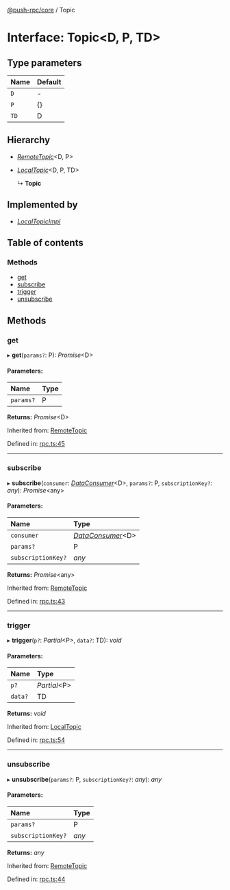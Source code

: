 [@push-rpc/core](../README.md) / Topic

# Interface: Topic<D, P, TD\>

## Type parameters

| Name | Default |
| :------ | :------ |
| `D` | - |
| `P` | {} |
| `TD` | D |

## Hierarchy

* [*RemoteTopic*](remotetopic.md)<D, P\>

* [*LocalTopic*](localtopic.md)<D, P, TD\>

  ↳ **Topic**

## Implemented by

* [*LocalTopicImpl*](../classes/localtopicimpl.md)

## Table of contents

### Methods

- [get](topic.md#get)
- [subscribe](topic.md#subscribe)
- [trigger](topic.md#trigger)
- [unsubscribe](topic.md#unsubscribe)

## Methods

### get

▸ **get**(`params?`: P): *Promise*<D\>

#### Parameters:

| Name | Type |
| :------ | :------ |
| `params?` | P |

**Returns:** *Promise*<D\>

Inherited from: [RemoteTopic](remotetopic.md)

Defined in: [rpc.ts:45](https://github.com/vasyas/typescript-rpc/blob/4afbec1/packages/core/src/rpc.ts#L45)

___

### subscribe

▸ **subscribe**(`consumer`: [*DataConsumer*](../README.md#dataconsumer)<D\>, `params?`: P, `subscriptionKey?`: *any*): *Promise*<any\>

#### Parameters:

| Name | Type |
| :------ | :------ |
| `consumer` | [*DataConsumer*](../README.md#dataconsumer)<D\> |
| `params?` | P |
| `subscriptionKey?` | *any* |

**Returns:** *Promise*<any\>

Inherited from: [RemoteTopic](remotetopic.md)

Defined in: [rpc.ts:43](https://github.com/vasyas/typescript-rpc/blob/4afbec1/packages/core/src/rpc.ts#L43)

___

### trigger

▸ **trigger**(`p?`: *Partial*<P\>, `data?`: TD): *void*

#### Parameters:

| Name | Type |
| :------ | :------ |
| `p?` | *Partial*<P\> |
| `data?` | TD |

**Returns:** *void*

Inherited from: [LocalTopic](localtopic.md)

Defined in: [rpc.ts:54](https://github.com/vasyas/typescript-rpc/blob/4afbec1/packages/core/src/rpc.ts#L54)

___

### unsubscribe

▸ **unsubscribe**(`params?`: P, `subscriptionKey?`: *any*): *any*

#### Parameters:

| Name | Type |
| :------ | :------ |
| `params?` | P |
| `subscriptionKey?` | *any* |

**Returns:** *any*

Inherited from: [RemoteTopic](remotetopic.md)

Defined in: [rpc.ts:44](https://github.com/vasyas/typescript-rpc/blob/4afbec1/packages/core/src/rpc.ts#L44)
